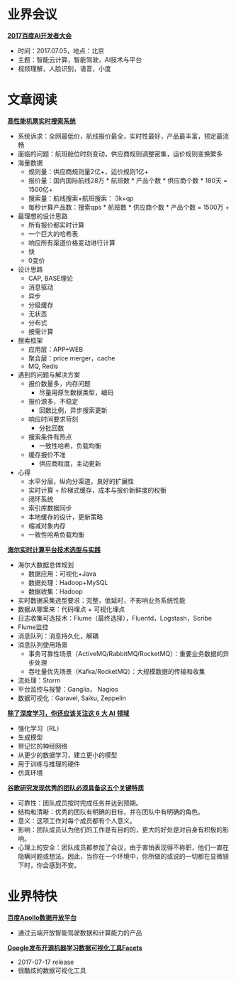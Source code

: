 # 业界会议


[**2017百度AI开发者大会**](http://create.baidu.com/)
* 时间：2017.07.05，地点：北京
* 主题：智能云计算，智能驾驶，AI技术与平台
* 视频理解，人脸识别，语音，小度



# 文章阅读

[**高性能机票实时搜索系统**](http://2017.qconbeijing.com/schedule)
* 系统诉求：全网最低价，航线报价最全，实时性最好，产品最丰富，预定最流畅
* 面临的问题：航班舱位时刻变动，供应商规则调整密集，运价规则变换繁多
* 海量数据
   * 规则量：供应商规则量2亿+，运价规则1亿+
   * 报价量：国内国际航线28万 * 航班数 * 产品个数 * 供应商个数 * 180天 = 1500亿+
   * 搜索量：航线搜索+航班搜索： 3k+qp
   * 每秒计算产品数：搜索qps * 航班数 * 供应商个数 * 产品个数 = 1500万 +
* 最理想的设计思路
   * 所有报价都实时计算
   * 一个巨大的哈希表
   * 响应所有渠道价格变动进行计算
   * 快
   * 0变价
* 设计思路
   * CAP, BASE理论
   * 消息驱动
   * 异步
   * 分级缓存
   * 无状态
   * 分布式
   * 按需计算
* 搜索框架
   * 应用层：APP+WEB
   * 聚合层：price merger，cache
   * MQ, Redis
* 遇到的问题与解决方案
   * 报价数量多，内存问题
      * 尽量⽤原⽣数据类型，编码
   * 报价源多，不稳定
      *  回数⽐例，异步搜索更新
   * 响应时间要求苛刻
      * 分批回数
   * 搜索条件有热点
      * ⼀致性哈希，负载均衡
   * 缓存报价不准
      * 供应商粒度，主动更新
* 心得
   * ⽔平分层，纵向分渠道，良好的扩展性
   * 实时计算 + 阶梯式缓存，成本与报价新鲜度的权衡
   * 闭环系统
   * 索引库数据同步
   * 本地缓存的设计，更新策略
   * 缩减对象内存
   * ⼀致性哈希负载均衡


[**海尔实时计算平台技术选型与实践**](http://2017.qconbeijing.com/schedule)
* 海尔大数据总体规划
   * 数据应用：可视化+Java
   * 数据处理：Hadoop+MySQL
   * 数据收集：Hadoop
* 实时数据采集选型要求：完整，低延时，不影响业务系统性能
* 数据从哪里来：代码埋点 + 可视化埋点
* 日志收集可选技术：Flume（最终选择），Fluentd，Logstash，Scribe
* Flume监控
* 消息队列：消息持久化，解耦
* 消息队列使用场景
   * 事务可靠性场景（ActiveMQ/RabbitMQ/RocketMQ）：重要业务数据的异步处理
   * 吞吐量优先场景（Kafka/RocketMQ）：大规模数据的传输和收集
* 流处理：Storm
* 平台监控与报警：Ganglia， Nagios
* 数据可视化：Garavel, Saiku, Zeppelin


[**除了深度学习，你还应该关注这 6 大 AI 领域**](https://36kr.com/p/5062567.html)
* 强化学习（RL）
* 生成模型
* 带记忆的神经网络
* 从更少的数据学习，建立更小的模型
* 用于训练与推理的硬件
* 仿真环境


[**谷歌研究发现优秀的团队必须具备这五个关键特质**](http://geek.csdn.net/news/detail/228351)
* 可靠性：团队成员按时完成任务并达到预期。
* 结构和清晰：优秀的团队有明确的目标，并在团队中有明确的角色。
* 意义：这项工作对每个成员都有个人意义。
* 影响：团队成员认为他们的工作是有目的的，更大的好处是对自身有积极的影响。
* 心理上的安全：团队成员都参加了会议，由于害怕表现得不称职，他们一直在隐瞒问题或想法。因此，当你在一个环境中，你所做的或说的一切都在显微镜下时，你会感到不安。


# 业界特快


[**百度Apollo数据开放平台**](https://cloud.baidu.com/product/apollo.html)
* 通过云端开放智能驾驶数据和计算能力的产品


[**Google发布开源机器学习数据可视化工具Facets**](https://research.googleblog.com/2017/07/facets-open-source-visualization-tool.html)
* 2017-07-17 release
* 很酷炫的数据可视化工具
